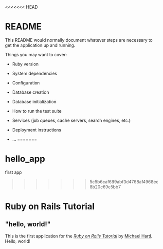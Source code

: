 <<<<<<< HEAD
# README

This README would normally document whatever steps are necessary to get the
application up and running.

Things you may want to cover:

* Ruby version

* System dependencies

* Configuration

* Database creation

* Database initialization

* How to run the test suite

* Services (job queues, cache servers, search engines, etc.)

* Deployment instructions

* ...
=======
# hello_app
first app
>>>>>>> 5c5b6caf689abf3d4768af4968ec8b20c69e5bb7
# Ruby on Rails Tutorial

## "hello, world!"

This is the first application for the
[*Ruby on Rails Tutorial*](https://www.railstutorial.org/)
by [Michael Hartl](https://www.michaelhartl.com/). Hello, world!

